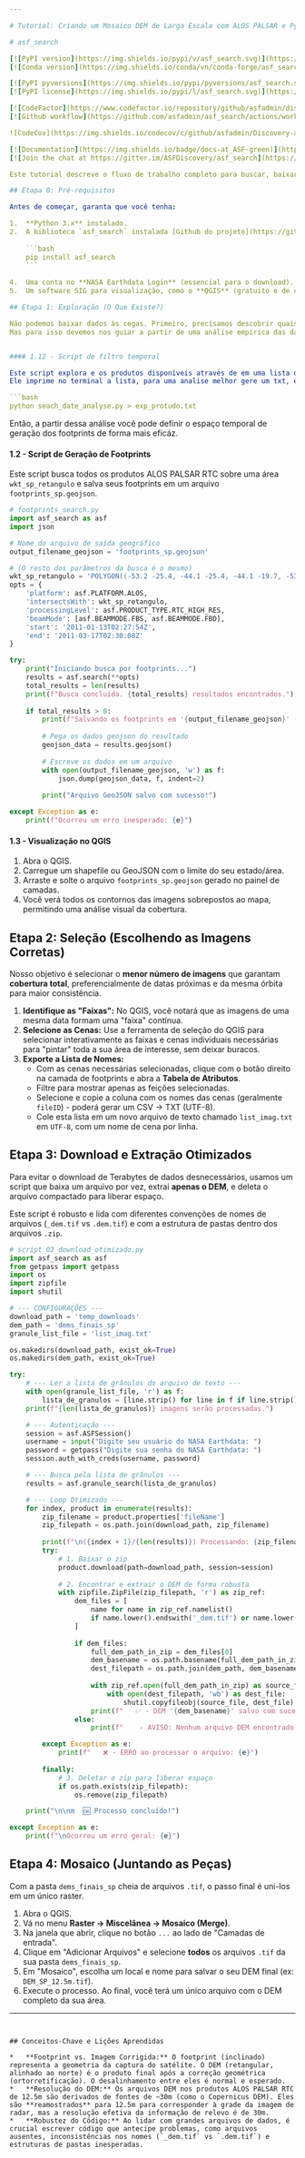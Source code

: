 ```yaml
---

# Tutorial: Criando um Mosaico DEM de Larga Escala com ALOS PALSAR e Python via asf_searcha

# asf_search

[![PyPI version](https://img.shields.io/pypi/v/asf_search.svg)](https://pypi.python.org/pypi/asf_search/)
[![Conda version](https://img.shields.io/conda/vn/conda-forge/asf_search)](https://anaconda.org/conda-forge/asf_search)

[![PyPI pyversions](https://img.shields.io/pypi/pyversions/asf_search.svg)](https://pypi.python.org/pypi/asf_search/)
[![PyPI license](https://img.shields.io/pypi/l/asf_search.svg)](https://pypi.python.org/pypi/asf_search/)

[![CodeFactor](https://www.codefactor.io/repository/github/asfadmin/discovery-asf_search/badge)](https://www.codefactor.io/repository/github/asfadmin/discovery-asf_search)
[![Github workflow](https://github.com/asfadmin/asf_search/actions/workflows/run-pytest.yml/badge.svg)](https://github.com/asfadmin/Discovery-asf_search/actions/workflows/run-pytest.yml)

![CodeCov](https://img.shields.io/codecov/c/github/asfadmin/Discovery-asf_search/master)

[![Documentation](https://img.shields.io/badge/docs-at_ASF-green)](https://docs.asf.alaska.edu/asf_search/basics/)
[![Join the chat at https://gitter.im/ASFDiscovery/asf_search](https://badges.gitter.im/ASFDiscovery/asf_search.svg)](https://gitter.im/ASFDiscovery/asf_search?utm_source=badge&utm_medium=badge&utm_campaign=pr-badge&utm_content=badge)

Este tutorial descreve o fluxo de trabalho completo para buscar, baixar e preparar dados de Modelos Digitais de Elevação (DEM) derivados de imagens de satélite ALOS PALSAR, com o objetivo de criar um mosaico para uma área extensa, como o estado de São Paulo.

## Etapa 0: Pré-requisitos

Antes de começar, garanta que você tenha:

1.  **Python 3.x** instalado.
2.  A biblioteca `asf_search` instalada [Github do projeto](https://github.com/asfadmin/Discovery-asf_search).
   
    ```bash
    pip install asf_search
    ```
    
4.  Uma conta no **NASA Earthdata Login** (essencial para o download). [Crie sua conta aqui](https://urs.earthdata.nasa.gov/users/new).
5.  Um software SIG para visualização, como o **QGIS** (gratuito e de código aberto).

## Etapa 1: Exploração (O Que Existe?)

Não podemos baixar dados às cegas. Primeiro, precisamos descobrir quais imagens estão disponíveis e onde elas estão localizadas. Para isso, geramos um arquivo geográfico (`.geojson`) com os contornos (footprints) de todas as cenas disponíveis para nossa área de interesse  `wkt_sp_retangulo`.
Mas para isso devemos nos guiar a partir de uma análise empirica das datas, através de `seach_date_analyse.py`, para filtramos as datas que vamos trabalhar a seguir.


#### 1.12 - Script de filtro temporal

Este script explora e os produtos disponíveis através de em uma lista de imagens disponíveis com: Nome (`fileID`), Data de aquisição (imageamento) e Direção da órbita.
Ele imprime no terminal a lista, para uma analise melhor gere um txt, executando dessa forma:

```bash
python seach_date_analyse.py > exp_protudo.txt
```

Então, a partir dessa análise você pode definir o espaço temporal de geração dos footprints de forma mais eficáz.

#### 1.2 - Script de Geração de Footprints

Este script busca todos os produtos ALOS PALSAR RTC sobre uma área `wkt_sp_retangulo` e salva seus footprints em um arquivo `footprints_sp.geojson`.

```python
# footprints_search.py
import asf_search as asf
import json

# Nome do arquivo de saída geográfico
output_filename_geojson = 'footprints_sp.geojson'

# (O resto dos parâmetros da busca é o mesmo)
wkt_sp_retangulo = 'POLYGON((-53.2 -25.4, -44.1 -25.4, -44.1 -19.7, -53.2 -19.7, -53.2 -25.4))'
opts = {
    'platform': asf.PLATFORM.ALOS,
    'intersectsWith': wkt_sp_retangulo,
    'processingLevel': asf.PRODUCT_TYPE.RTC_HIGH_RES,
    'beamMode': [asf.BEAMMODE.FBS, asf.BEAMMODE.FBD],
    'start': '2011-01-13T02:27:54Z',
    'end': '2011-03-17T02:30:08Z'
}

try:
    print("Iniciando busca por footprints...")
    results = asf.search(**opts)
    total_results = len(results)
    print(f"Busca concluída. {total_results} resultados encontrados.")
    
    if total_results > 0:
        print(f"Salvando os footprints em '{output_filename_geojson}' (Método Manual)...")
        
        # Pega os dados geojson do resultado
        geojson_data = results.geojson()
        
        # Escreve os dados em um arquivo
        with open(output_filename_geojson, 'w') as f:
            json.dump(geojson_data, f, indent=2)
        
        print("Arquivo GeoJSON salvo com sucesso!")

except Exception as e:
    print(f"Ocorreu um erro inesperado: {e}")
```

#### 1.3 - Visualização no QGIS

1.  Abra o QGIS.
2.  Carregue um shapefile ou GeoJSON com o limite do seu estado/área.
3.  Arraste e solte o arquivo `footprints_sp.geojson` gerado no painel de camadas.
4.  Você verá todos os contornos das imagens sobrepostos ao mapa, permitindo uma análise visual da cobertura.

## Etapa 2: Seleção (Escolhendo as Imagens Corretas)

Nosso objetivo é selecionar o **menor número de imagens** que garantam **cobertura total**, preferencialmente de datas próximas e da mesma órbita para maior consistência.

1.  **Identifique as "Faixas":** No QGIS, você notará que as imagens de uma mesma data formam uma "faixa" contínua.
2.  **Selecione as Cenas:** Use a ferramenta de seleção do QGIS para selecionar interativamente as faixas e cenas individuais necessárias para "pintar" toda a sua área de interesse, sem deixar buracos.
3.  **Exporte a Lista de Nomes:**
    *   Com as cenas necessárias selecionadas, clique com o botão direito na camada de footprints e abra a **Tabela de Atributos**.
    *   Filtre para mostrar apenas as feições selecionadas.
    *   Selecione e copie a coluna com os nomes das cenas (geralmente `fileID`) - poderá gerar um CSV → TXT (UTF-8).
    *   Cole esta lista em um novo arquivo de texto chamado `list_imag.txt` em `UTF-8`, com um nome de cena por linha.

## Etapa 3: Download e Extração Otimizados

Para evitar o download de Terabytes de dados desnecessários, usamos um script que baixa um arquivo por vez, extrai **apenas o DEM**, e deleta o arquivo compactado para liberar espaço.

Este script é robusto e lida com diferentes convenções de nomes de arquivos (`_dem.tif` vs `.dem.tif`) e com a estrutura de pastas dentro dos arquivos `.zip`.

```python
# script_02_download_otimizado.py
import asf_search as asf
from getpass import getpass
import os
import zipfile
import shutil

# --- CONFIGURAÇÕES ---
download_path = 'temp_downloads'
dem_path = 'dems_finais_sp'
granule_list_file = 'list_imag.txt'

os.makedirs(download_path, exist_ok=True)
os.makedirs(dem_path, exist_ok=True)

try:
    # --- Ler a lista de grânulos do arquivo de texto ---
    with open(granule_list_file, 'r') as f:
        lista_de_granulos = [line.strip() for line in f if line.strip()]
    print(f"{len(lista_de_granulos)} imagens serão processadas.")

    # --- Autenticação ---
    session = asf.ASFSession()
    username = input("Digite seu usuário do NASA Earthdata: ")
    password = getpass("Digite sua senha do NASA Earthdata: ")
    session.auth_with_creds(username, password)

    # --- Busca pela lista de grânulos ---
    results = asf.granule_search(lista_de_granulos)

    # --- Loop Otimizado ---
    for index, product in enumerate(results):
        zip_filename = product.properties['fileName']
        zip_filepath = os.path.join(download_path, zip_filename)
        
        print(f"\n({index + 1}/{len(results)}) Processando: {zip_filename}")
        try:
            # 1. Baixar o zip
            product.download(path=download_path, session=session)
            
            # 2. Encontrar e extrair o DEM de forma robusta
            with zipfile.ZipFile(zip_filepath, 'r') as zip_ref:
                dem_files = [
                    name for name in zip_ref.namelist() 
                    if name.lower().endswith('_dem.tif') or name.lower().endswith('.dem.tif')
                ]
                
                if dem_files:
                    full_dem_path_in_zip = dem_files[0]
                    dem_basename = os.path.basename(full_dem_path_in_zip)
                    dest_filepath = os.path.join(dem_path, dem_basename)
                    
                    with zip_ref.open(full_dem_path_in_zip) as source_file:
                        with open(dest_filepath, 'wb') as dest_file:
                            shutil.copyfileobj(source_file, dest_file)
                    print(f"   ✅ - DEM '{dem_basename}' salvo com sucesso!")
                else:
                    print(f"    - AVISO: Nenhum arquivo DEM encontrado neste zip.")

        except Exception as e:
            print(f"   ❌ - ERRO ao processar o arquivo: {e}")
        
        finally:
            # 3. Deletar o zip para liberar espaço
            if os.path.exists(zip_filepath):
                os.remove(zip_filepath)

    print("\n\nm  🆗 Processo concluído!")

except Exception as e:
    print(f"\nOcorreu um erro geral: {e}")
```

## Etapa 4: Mosaico (Juntando as Peças)

Com a pasta `dems_finais_sp` cheia de arquivos `.tif`, o passo final é uni-los em um único raster.

1.  Abra o QGIS.
2.  Vá no menu **Raster -> Miscelânea -> Mosaico (Merge)**.
3.  Na janela que abrir, clique no botão `...` ao lado de "Camadas de entrada".
4.  Clique em "Adicionar Arquivos" e selecione **todos** os arquivos `.tif` da sua pasta `dems_finais_sp`.
5.  Em "Mosaico", escolha um local e nome para salvar o seu DEM final (ex: `DEM_SP_12.5m.tif`).
6.  Execute o processo. Ao final, você terá um único arquivo com o DEM completo da sua área.

---
```


## Conceitos-Chave e Lições Aprendidas

*   **Footprint vs. Imagem Corrigida:** O footprint (inclinado) representa a geometria da captura do satélite. O DEM (retangular, alinhado ao norte) é o produto final após a correção geométrica (ortorretificação). O desalinhamento entre eles é normal e esperado.
*   **Resolução do DEM:** Os arquivos DEM nos produtos ALOS PALSAR RTC de 12.5m são derivados de fontes de ~30m (como o Copernicus DEM). Eles são **reamostrados** para 12.5m para corresponder à grade da imagem de radar, mas a resolução efetiva da informação de relevo é de 30m.
*   **Robustez do Código:** Ao lidar com grandes arquivos de dados, é crucial escrever código que antecipe problemas, como arquivos ausentes, inconsistências nos nomes (`_dem.tif` vs `.dem.tif`) e estruturas de pastas inesperadas.
